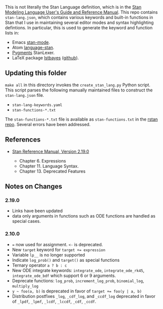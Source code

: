 This is not literally the Stan Language definition, which is in the [Stan Modeling Language User's Guide and Reference Manual](http://mc-stan.org/documentation/).
This repo contains `stan-lang.json`, which contains various keywords and built-in functions in Stan that I use in maintaining several editor modes and syntax highlighting defintions.
In particular, this is used to generate the keyword and function lists in:

- Emacs [stan-mode](https://github.com/stan-dev/stan-mode).
- Atom [language-stan](https://github.com/jrnold/atom-language-stan).
- [Pygments](http://pygments.org/) StanLexer.
- LaTeX package [lstbayes](https://www.ctan.org/pkg/lstbayes) ([github](https://github.com/jrnold/lstbayes)).

## Updating this folder

`make all` in this directory invokes the `create_stan_lang.py` Python script. This script parses the following manually maintained files to construct the `stan-lang.json` file.

- `stan-lang-keywords.yaml`
- `stan-functions-*.txt`

The `stan-functions-*.txt` file is available as `stan-functions.txt` in the [rstan repo](https://github.com/stan-dev/rstan/blob/develop/rstan/rstan/tools/stan-functions.txt). Several errors have been addressed.

## References

- [Stan Reference Manual, Version 2.19.0](https://mc-stan.org/docs/2_19/reference-manual/index.html)

    - Chapter 6. Expressions
    - Chapter 11. Language Syntax.
    - Chapter 13. Deprecated Features

## Notes on Changes
###  2.19.0

- Links have been updated
- data only arguments in functions such as ODE functions are handled as special cases.

###  2.10.0

- `=` now used for assignment. `<-` is deprecated.
- New `target` keyword for `target += expression`
- Variable `lp__` is no longer supported
- Indicate `log_prob()` and `target()` as special functions
- Ternary operator `a ? b : c`
- New ODE integrate keywords: `integrate_ode`, `integrate_ode_rk45`, `integrate_ode_bdf` which support 6 or 9 arguments.
- Deprecate functions: `log_prob`, `increment_log_prob`, `binomial_log`, `multiply_log`
- `y ~ foo(a, b)` is deprecated in favor of `target += foo(y | a, b)`
- Distribution postfixes `_log`, `_cdf_log`, and `_ccdf_log` deprecated in favor of
  `_lpdf`, `_lpmf`, `_lcdf`, `_lccdf`, `_cdf`, `_ccdf`.
